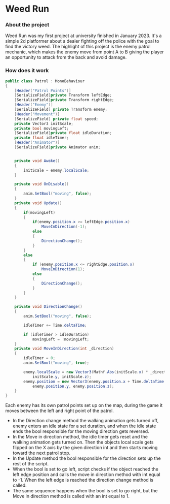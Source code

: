 # Weed Run

### About the project
Weed Run was my first project at university finished in January 2023. It's a simple 2d platformer about a dealer fighting off the police with the goal to find the victory weed.
The highlight of this project is the enemy patrol mechanic, which makes the enemy move from point A to B giving the player an opportunity to attack from the back and avoid damage.

### How does it work
```csharp
public class Patrol : MonoBehaviour
{
    [Header("Patrol Points")]
    [SerializeField]private Transform leftEdge;
    [SerializeField]private Transform rightEdge;
    [Header("Enemy")]
    [SerializeField] private Transform enemy;
    [Header("Movement")]
    [SerializeField] private float speed;
    private Vector3 initScale;
    private bool movingLeft;
    [SerializeField]private float idleDuration;
    private float idleTimer;
    [Header("Animator")]
    [SerializeField]private Animator anim;


    private void Awake()
    {
        initScale = enemy.localScale;
    }

    private void OnDisable()
    {
        anim.SetBool("moving", false);
    }
    private void Update()
    {
        if(movingLeft)
        {
            if(enemy.position.x >= leftEdge.position.x)
                MoveInDirection(-1);
            else
            {
                DirectionChange();
            }
        }
        else
        {
            if (enemy.position.x <= rightEdge.position.x)
                MoveInDirection(1);
            else
            {
                DirectionChange();
            }
        }
    }

    private void DirectionChange()
    {
        anim.SetBool("moving", false);

        idleTimer += Time.deltaTime;

        if (idleTimer > idleDuration)
            movingLeft = !movingLeft;
    }
    private void MoveInDirection(int _direction)
    {
        idleTimer = 0;
        anim.SetBool("moving", true);

        enemy.localScale = new Vector3(Mathf.Abs(initScale.x) * _direction, 
            initScale.y, initScale.z);
        enemy.position = new Vector3(enemy.position.x + Time.deltaTime * _direction * speed,
            enemy.position.y, enemy.position.z);
    }
}
```
Each enemy has its own patrol points set up on the map, during the game it moves between the left and right point of the patrol. 
- In the Direction change method the walking animation gets turned off, enemy enters an idle state for a set duration, and when the idle state ends the bool responsible for the moving direction gets reversed.
- In the Move in direction method, the idle timer gets reset and the walking animation gets turned on. Then the objects local scale gets flipped on the X axis by the given direction int and then starts moving toward the next patrol stop.
- In the Update method the bool responsible for the direction sets up the rest of the script. 
- When the bool is set to go left, script checks if the object reached the left edge position and calls the move in direction method with int equal to -1. When the left edge is reached the direction change method is called.
- The same sequence happens when the bool is set to go right, but the Move in direction method is called with an int equal to 1.
